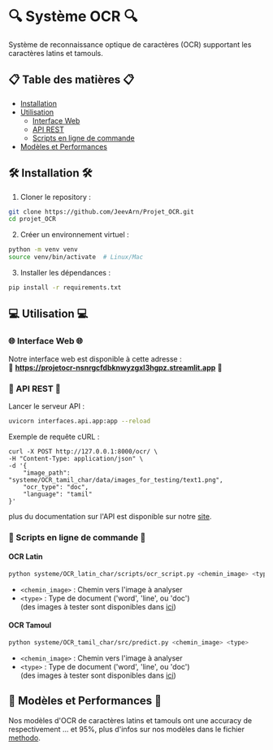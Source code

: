 # 🔍 Système OCR 🔍
Système de reconnaissance optique de caractères (OCR) supportant les caractères latins et tamouls.

## 📋 Table des matières 📋
- [Installation](#-installation)
- [Utilisation](#-utilisation)
  - [Interface Web](#-interface-web)
  - [API REST](#-api-rest)
  - [Scripts en ligne de commande](#-scripts-en-ligne-de-commande)
- [Modèles et Performances](#-modèles-et-performances)

## 🛠 Installation 🛠

1. Cloner le repository :
```bash
git clone https://github.com/JeevArn/Projet_OCR.git
cd projet_OCR
```

2. Créer un environnement virtuel :
```bash
python -m venv venv
source venv/bin/activate  # Linux/Mac
```

3. Installer les dépendances :
```bash
pip install -r requirements.txt
```

## 💻 Utilisation 💻

### 🌐 Interface Web 🌐

Notre interface web est disponible à cette adresse :  
🚀 **https://projetocr-nsnrgcfdbknwyzgxl3hgpz.streamlit.app** 🚀

### 🔌 API REST 🔌

Lancer le serveur API :
```bash
uvicorn interfaces.api.app:app --reload
```
Exemple de requête cURL :
```
curl -X POST http://127.0.0.1:8000/ocr/ \
-H "Content-Type: application/json" \
-d '{
    "image_path": "systeme/OCR_tamil_char/data/images_for_testing/text1.png",
    "ocr_type": "doc",
    "language": "tamil"
}'
```
plus du documentation sur l'API est disponible sur notre [site](https://projetocr-nsnrgcfdbknwyzgxl3hgpz.streamlit.app).


### 📜 Scripts en ligne de commande 📜

#### OCR Latin
```bash
python systeme/OCR_latin_char/scripts/ocr_script.py <chemin_image> <type>
```
- `<chemin_image>` : Chemin vers l'image à analyser
- `<type>` : Type de document ('word', 'line', ou 'doc')  
(des images à tester sont disponibles dans [ici](systeme/OCR_latin_char/data/images/))
#### OCR Tamoul
```bash
python systeme/OCR_tamil_char/src/predict.py <chemin_image> <type>
```
- `<chemin_image>` : Chemin vers l'image à analyser
- `<type>` : Type de document ('word', 'line', ou 'doc')  
(des images à tester sont disponibles dans [ici](systeme/OCR_tamil_char/data/images_for_testing/))

## 🤖 Modèles et Performances 🤖

Nos modèles d'OCR de caractères latins et tamouls ont une accuracy de respectivement ... et 95%, plus d'infos sur nos modèles dans le fichier [methodo](methodo.md).
